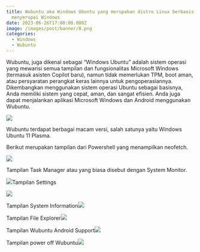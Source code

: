 ```yaml
---
title: Wubuntu aka Windows Ubuntu yang merupakan distro Linux berbasis Ubuntu
  menyerupai Windows
date: 2023-06-26T17:00:00.000Z
image: /images/post/banner/8.png
categories:
  - Windows
  - Wubuntu
---
```


Wubuntu, juga dikenal sebagai “Windows Ubuntu” adalah sistem operasi yang mewarisi semua tampilan dan fungsionalitas Microsoft Windows (termasuk asisten Copilot baru), namun tidak memerlukan TPM, boot aman, atau persyaratan perangkat keras lainnya untuk pengoperasiannya. Dikembangkan menggunakan sistem operasi Ubuntu sebagai basisnya, Anda memiliki sistem yang cepat, aman, dan sangat efisien. Anda juga dapat menjalankan aplikasi Microsoft Windows dan Android menggunakan Wubuntu.

![](/images/post/959cb4addb3bb8ab63586b8a739b7902b4659fe6-1340x585.webp)

Wubuntu terdapat berbagai macam versi, salah satunya yaitu Windows Ubuntu 11 Plasma.

Berikut merupakan tampilan dari Powershell yang menampilkan neofetch.

![](/images/post/cfa20d3cd6fac63ad66c6bf1bcbba8d2e1e7a3c6-1360x768.webp)

Tampilan Task Manager atau yang biasa disebut dengan System Monitor.

![](/images/post/b0dd6bf57f58ca044dc80a80443126814d6c163f-1360x768.webp)Tampilan Settings

![](/images/post/3725062add6e145e04f017aefeb596468f3ad477-1360x768.webp)

Tampilan System Information![](/images/post/b8ef46f8a284de50a8ed406f4eec9c8fbbde36ff-1360x768.webp)

Tampilan File Explorer![](/images/post/2333108f0a837533fa665c73701f3b4451bfa3bf-1360x768.webp)

Tampilan Wubuntu Android Support![](/images/post/cc16ce7da5203670d048f00a2b6ba5d7b9a52acd-1360x768.webp)

Tampilan power off Wubuntu![](/images/post/0fce32839f0fc892911395eef96d9e5b45dd26bc-1360x768.webp)
